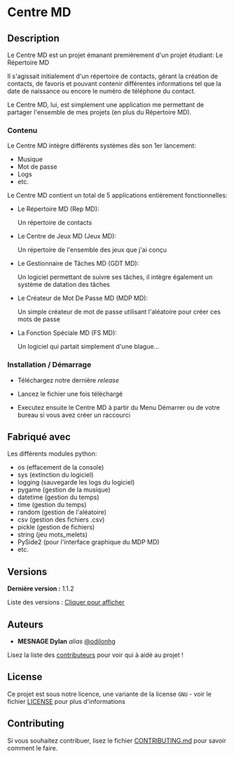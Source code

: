 # Centre MD

## Description

Le Centre MD est un projet émanant premièrement d'un projet étudiant:
Le Répertoire MD

Il s'agissait initialement d'un répertoire de contacts,
gérant la création de contacts, de favoris et pouvant contenir
différentes informations tel que la date de naissance ou encore
le numéro de téléphone du contact.

Le Centre MD, lui, est simplement une application me permettant
de partager l'ensemble de mes projets (en plus du Répertoire MD).

### Contenu

Le Centre MD intègre différents systèmes
dès son 1er lancement:

* Musique
* Mot de passe
* Logs
* etc.

Le Centre MD contient un total de
5 applications entièrement fonctionnelles:

- Le Répertoire MD (Rep MD):

	Un répertoire de contacts

- Le Centre de Jeux MD (Jeux MD):

	Un répertoire de l'ensemble
	des jeux que j'ai conçu

- Le Gestionnaire de Tâches MD (GDT MD):

	Un logiciel permettant de suivre
	ses tâches, il intègre également
	un système de datation des tâches

- Le Créateur de Mot De Passe MD (MDP MD):

	Un simple créateur de mot de passe
	utilisant l'aléatoire pour créer
	ces mots de passe

- La Fonction Spéciale MD (FS MD):

	Un logiciel qui partait simplement
	d'une blague...

### Installation / Démarrage

- Téléchargez notre dernière _release_

- Lancez le fichier une fois téléchargé

- Executez ensuite le Centre MD à partir
  du Menu Démarrer ou de votre bureau
  si vous avez créer un raccourci

## Fabriqué avec

Les différents modules python:

* os (effacement de la console)
* sys (extinction du logiciel)
* logging (sauvegarde les logs du logiciel)
* pygame (gestion de la musique)
* datetime (gestion du temps)
* time (gestion du temps)
* random (gestion de l'aléatoire)
* csv (gestion des fichiers .csv)
* pickle (gestion de fichiers)
* string (jeu mots_melets)
* PySide2 (pour l'interface graphique du MDP MD)
* etc.

## Versions

**Dernière version :** 1.1.2

Liste des versions : [Cliquer pour afficher](https://github.com/odilonhg/Centre-MD/tags)

## Auteurs

* **MESNAGE Dylan** _alias_ [@odilonhg](https://github.com/odilonhg)

Lisez la liste des [contributeurs](https://github.com/odilonhg/Centre-MD/contributors) pour voir qui à aidé au projet !

## License

Ce projet est sous notre licence, une variante de la license ``GNU`` - voir le fichier [LICENSE](LICENSE.txt) pour plus d'informations

## Contributing

Si vous souhaitez contribuer, lisez le fichier [CONTRIBUTING.md](CONTRIBUTING.md) pour savoir comment le faire.